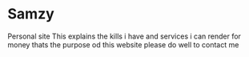 # Samzy
Personal site
This explains the kills i have and services i can render for money 
thats the purpose od this website 
please do well to contact me 
